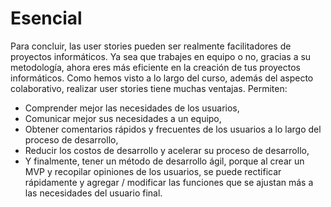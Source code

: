 # Esencial

Para concluir, las user stories pueden ser realmente facilitadores de proyectos informáticos. Ya sea que trabajes en equipo o no, gracias a su metodología, ahora eres más eficiente en la creación de tus proyectos informáticos. Como hemos visto a lo largo del curso, además del aspecto colaborativo, realizar user stories tiene muchas ventajas. Permiten:

- Comprender mejor las necesidades de los usuarios,
- Comunicar mejor sus necesidades a un equipo,
- Obtener comentarios rápidos y frecuentes de los usuarios a lo largo del proceso de desarrollo,
- Reducir los costos de desarrollo y acelerar su proceso de desarrollo,
- Y finalmente, tener un método de desarrollo ágil, porque al crear un MVP y recopilar opiniones de los usuarios, se puede rectificar rápidamente y agregar / modificar las funciones que se ajustan más a las necesidades del usuario final.